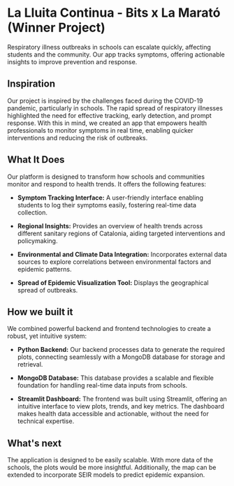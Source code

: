 # La Lluita Continua - Bits x La Marató (Winner Project)

Respiratory illness outbreaks in schools can escalate quickly, affecting students and the community. Our app tracks symptoms, offering actionable insights to improve prevention and response.

## Inspiration
Our project is inspired by the challenges faced during the COVID-19 pandemic, particularly in schools. The rapid spread of respiratory illnesses highlighted the need for effective tracking, early detection, and prompt response. With this in mind, we created an app that empowers health professionals to monitor symptoms in real time, enabling quicker interventions and reducing the risk of outbreaks. 

## What It Does
Our platform is designed to transform how schools and communities monitor and respond to health trends. It offers the following features:

- **Symptom Tracking Interface:** A user-friendly interface enabling students to log their symptoms easily, fostering real-time data collection.

- **Regional Insights:** Provides an overview of health trends across different sanitary regions of Catalonia, aiding targeted interventions and policymaking.

- **Environmental and Climate Data Integration:** Incorporates external data sources to explore correlations between environmental factors and epidemic patterns.

- **Spread of Epidemic Visualization Tool:** Displays the geographical spread of outbreaks.

## How we built it
We combined powerful backend and frontend technologies to create a robust, yet intuitive system:

- **Python Backend:** Our backend processes data to generate the required plots, connecting seamlessly with a MongoDB database for storage and retrieval.

- **MongoDB Database:** This database provides a scalable and flexible foundation for handling real-time data inputs from schools.

- **Streamlit Dashboard:** The frontend was built using Streamlit, offering an intuitive interface to view plots, trends, and key metrics. The dashboard makes health data accessible and actionable, without the need for technical expertise.

## What's next
The application is designed to be easily scalable. With more data of the schools, the plots would be more insightful. Additionally, the map can be extended to incorporate SEIR models to predict epidemic expansion.   
